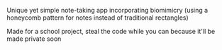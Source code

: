 Unique yet simple note-taking app incorporating biomimicry (using a honeycomb pattern for notes instead of traditional rectangles)

Made for a school project, steal the code while you can because it'll be made private soon
